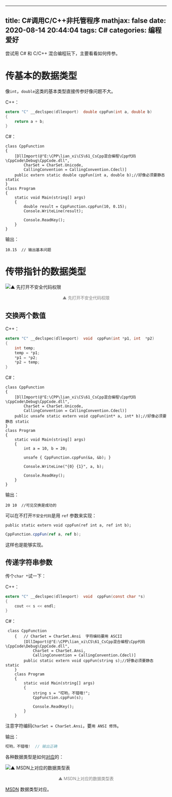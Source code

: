 
---
title: C#调用C/C++非托管程序
mathjax: false
date: 2020-08-14 20:44:04
tags: C#
categories: 编程爱好
---

尝试用 C# 和 C/C++ 混合编程玩下，主要看看如何传参。

<!--more-->

# 传基本的数据类型

像`int`，`double`这类的基本类型直接传参好像问题不大。

C++：
```c
extern "C" __declspec(dllexport)  double cppFun(int a, double b)
{
    return a + b;
}
```

C#：
```Csharp
class CppFunction
{
    [DllImport(@"E:\CPP\lian_xi\CS\61_CsCpp混合编程\Cpp代码\CppCode\Debug\CppCode.dll",
        CharSet = CharSet.Unicode,
        CallingConvention = CallingConvention.Cdecl)]
    public extern static double cppFun(int a, double b);//好像必须要静态 static
}
class Program
{
    static void Main(string[] args)
    {
        double result = CppFunction.cppFun(10, 0.15);
        Console.WriteLine(result);

        Console.ReadKey();
    }
}
```
输出：

```
10.15  // 输出基本问题
```

# 传带指针的数据类型

![▲ 先打开不安全代码权限](http://image.huvjie.com/200814N01_img01.jpg)

<div style="font-size:13px;color:gray;text-align:center">▲ 先打开不安全代码权限 </div>

## 交换两个数值

C++：
```c
extern "C" __declspec(dllexport)  void  cppFun(int *p1, int  *p2)
{
    int temp;
    temp = *p1;
    *p1 = *p2;
    *p2 = temp;
}
```
C#：
```Csharp
class CppFunction
{
    [DllImport(@"E:\CPP\lian_xi\CS\61_CsCpp混合编程\Cpp代码\CppCode\Debug\CppCode.dll",
        CharSet = CharSet.Unicode,
        CallingConvention = CallingConvention.Cdecl)]
    public unsafe static extern void cppFun(int* a, int* b);//好像必须要静态 static
}
class Program
{
    static void Main(string[] args)
    {
        int a = 10, b = 20;

        unsafe { CppFunction.cppFun(&a, &b); }

        Console.WriteLine("{0} {1}", a, b);

        Console.ReadKey();
    }
}
```
输出：
```Csharp
20 10  //可见交换是成功的
```

可以在不打开`不安全代码`是用 `ref` 参数来实现：

```Csharp
public static extern void cppFun(ref int a, ref int b);
```

```cs
CppFunction.cppFun(ref a, ref b);
```
这样也是能够实现。

## 传递字符串参数

传个`char *`试一下：

C++：
```c
extern "C" __declspec(dllexport)  void  cppFun(const char *s)
{
    cout << s << endl;
}
```
C#：
```Csharp
 class CppFunction
    {   // CharSet = CharSet.Ansi  字符编码要用 ASCII
        [DllImport(@"E:\CPP\lian_xi\CS\61_CsCpp混合编程\Cpp代码\CppCode\Debug\CppCode.dll",
            CharSet = CharSet.Ansi,
            CallingConvention = CallingConvention.Cdecl)]
        public static extern void cppFun(string s);//好像必须要静态 static
    }
    class Program
    {
        static void Main(string[] args)
        {
            string s = "哎哟，不错哦!";
            CppFunction.cppFun(s);

            Console.ReadKey();
        }
    }
```
注意字符编码`CharSet = CharSet.Ansi`，要`用 ANSI 修饰`。

输出：
```cs
哎哟，不错哦!  // 输出正确
```
各种数据类型是如何[对应](https://docs.microsoft.com/en-us/dotnet/framework/interop/marshaling-data-with-platform-invoke)的：

![▲ MSDN上对应的数据类型表](http://image.huvjie.com/200814N01_img02.jpg)

<div style="font-size:13px;color:gray;text-align:center">▲ MSDN上对应的数据类型表</div>

[MSDN](https://docs.microsoft.com/en-us/dotnet/framework/interop/marshaling-data-with-platform-invoke "MSDN") 数据类型对应。 








